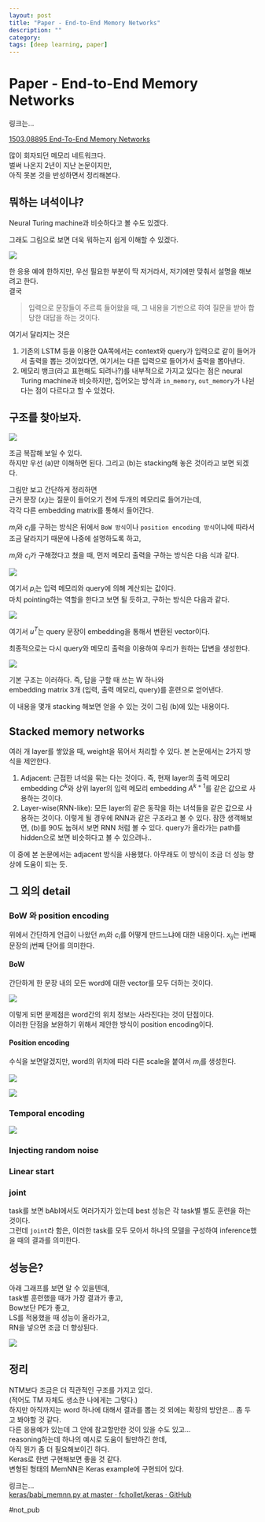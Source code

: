 ```yaml
---
layout: post
title: "Paper - End-to-End Memory Networks"
description: ""
category:
tags: [deep learning, paper]
---
```


# Paper - End-to-End Memory Networks
링크는…

[1503.08895 End-To-End Memory Networks](https://arxiv.org/abs/1503.08895)

많이 회자되던 메모리 네트워크다.  
벌써 나온지 2년이 지난 논문이지만,  
아직 못본 것을 반성하면서 정리해본다.  

## 뭐하는 녀석이냐?
Neural Turing machine과 비슷하다고 볼 수도 있겠다.  

그래도 그림으로 보면 더욱 뭐하는지 쉽게 이해할 수 있겠다.  

![](/assets/2017-01-31-Paper%20-%20End-to-End%20Memory%20Networks/8DF0D45A-7F93-4663-9D19-3A21DF18D886.png)

한 응용 예에 한하지만, 우선 필요한 부분이 딱 저거라서, 저기에만 맞춰서 설명을 해보려고 한다.  
결국  

> 입력으로 문장들이 주르륵 들어왔을 때, 그 내용을 기반으로 하여 질문을 받아 합당한 대답을 하는 것이다.    

여기서 달라지는 것은   

1. 기존의 LSTM 등을 이용한 QA쪽에서는 context와 query가 입력으로 같이 들어가서 출력을 뽑는 것이었다면,  여기서는 다른 입력으로 들어가서 출력을 뽑아낸다.
2. 메모리 뱅크(라고 표현해도 되려나?)를 내부적으로 가지고 있다는 점은 neural Turing machine과 비슷하지만, 집어오는 방식과 `in_memory`, `out_memory`가 나뉜다는 점이 다르다고 할 수 있겠다.

## 구조를 찾아보자.
![](/assets/2017-01-31-Paper%20-%20End-to-End%20Memory%20Networks/6938AD8D-BEEB-47CB-A670-B96B4DC2BC45.png)

조금 복잡해 보일 수 있다.  
하지만 우선 (a)만 이해하면 된다. 그리고 (b)는 stacking해 놓은 것이라고 보면 되겠다.

그림만 보고 간단하게 정리하면  
근거 문장 ($x_i$)는 질문이 들어오기 전에 두개의 메모리로 들어가는데,   
각각 다른 embedding matrix를 통해서 들어간다.

$m_i$와 $c_i$를 구하는 방식은 뒤에서 `BoW 방식`이나 `position encoding 방식`이냐에 따라서 조금 달라지기 때문에 나중에 설명하도록 하고,

$m_i$와 $c_i$가 구해졌다고 쳤을 때, 먼저 메모리 출력을 구하는 방식은 다음 식과 같다.

![](/assets/2017-01-31-Paper%20-%20End-to-End%20Memory%20Networks/CAFC2D2E-152F-4423-9D4C-8EC2110F3493.png)

여기서 $p_i$는 입력 메모리와 query에 의해 계산되는 값이다.  
마치 pointing하는 역할을 한다고 보면 될 듯하고, 구하는 방식은 다음과 같다.

![](/assets/2017-01-31-Paper%20-%20End-to-End%20Memory%20Networks/8AD01DEE-951E-4FE8-BE00-3EEEEB1A2DE3.png)

여기서 $u^T$는 query 문장이 embedding을 통해서 변환된 vector이다.

최종적으로는 다시 query와 메모리 출력을 이용하여 우리가 원하는 답변을 생성한다.

![](/assets/2017-01-31-Paper%20-%20End-to-End%20Memory%20Networks/ABD3E1BE-50D9-465D-9859-B123ACE00B18.png)

기본 구조는 이러하다. 즉, 답을 구할 때 쓰는 W 하나와  
embedding matrix 3개 (입력, 출력 메모리, query)를 훈련으로 얻어낸다.  

이 내용을 몇개 stacking 해보면 얻을 수 있는 것이 그림 (b)에 있는 내용이다.

## Stacked memory networks
여러 개 layer를 쌓았을 때, weight을 묶어서 처리할 수 있다. 본 논문에서는 2가지 방식을 제안한다.

1. Adjacent: 근접한 녀석을 묶는 다는 것이다. 즉, 현재 layer의 출력 메모리 embedding $C^{k}$와 상위 layer의 입력 메모리 embedding $A^{k+1}$를 같은 값으로 사용하는 것이다. 
2. Layer-wise(RNN-like): 모든 layer의 같은 동작을 하는 녀석들을 같은 값으로 사용하는 것이다. 이렇게 될 경우에 RNN과 같은 구조라고 볼 수 있다. 잠깐 생객해보면, (b)를 90도 눕혀서 보면 RNN 처럼 볼 수 있다. query가 올라가는 path를 hidden으로 보면 비슷하다고 볼 수 있으려나.. 

이 중에 본 논문에서는 adjacent 방식을 사용했다. 아무래도 이 방식이 조금 더 성능 향상에 도움이 되는 듯.  

## 그 외의 detail 
### BoW 와 position encoding

위에서 간단하게 언급이 나왔던 $m_i$와 $c_i$를 어떻게 만드느냐에 대한 내용이다.
$x_{ij}$는 i번째 문장의 j번째 단어를 의미한다.

####  BoW
간단하게 한 문장 내의 모든 word에 대한 vector를 모두 더하는 것이다.

![](/assets/2017-01-31-Paper%20-%20End-to-End%20Memory%20Networks/9737352B-ADE4-4374-9169-647E585EEEB1.png)

이렇게 되면 문제점은 word간의 위치 정보는 사라진다는 것이 단점이다.  
이러한 단점을 보완하기 위해서 제안한 방식이 position encoding이다.

#### Position encoding
수식을 보면알겠지만, word의 위치에 따라 다른 scale을 붙여서 $m_i$를 생성한다. 

![](/assets/2017-01-31-Paper%20-%20End-to-End%20Memory%20Networks/FE09E827-2D43-4751-93A7-8FB8C4467883.png)

![](/assets/2017-01-31-Paper%20-%20End-to-End%20Memory%20Networks/BEB1B33C-D99B-4C4A-8AD8-E65B3F7B0FAC.png)





### Temporal encoding


![](/assets/2017-01-31-Paper%20-%20End-to-End%20Memory%20Networks/3E319E6B-FB04-47A1-9182-DBD437A9FE34.png)


### Injecting random noise



### Linear start



### joint
task를 보면 bAbI에서도 여러가지가 있는데 best 성능은 각 task별 별도 훈련을 하는 것이다.  
그런데 `joint`라 함은, 이러한 task를 모두 모아서 하나의 모델을 구성하여 inference했을 때의 결과를 의미한다.


## 성능은?
아래 그래프를 보면 알 수 있을텐데,  
task별 훈련했을 때가 가장 결과가 좋고,  
Bow보단 PE가 좋고,  
LS를 적용했을 때 성능이 올라가고,  
RN을 넣으면 조금 더 향상된다.  

![](/assets/2017-01-31-Paper%20-%20End-to-End%20Memory%20Networks/F3458129-61FA-49EA-8BDF-9EDA42FAD4DE.png)


## 정리
NTM보다 조금은 더 직관적인 구조를 가지고 있다.  
(적어도 TM 자체도 생소한 나에게는 그렇다.)  
하지만 아직까지는 word 하나에 대해서 결과를 뽑는 것 외에는 확장의 방안은…  좀 두고 봐야할 것 같다.  
다른 응용예가 있는데 그 안에 참고할만한 것이 있을 수도 있고…  
reasoning하는데 하나의 예시로 도움이 될만하긴 한데,  
아직 뭔가 좀 더 필요해보이긴 하다.  
Keras로 한번 구현해보면 좋을 것 같다.  
변형된 형태의 MemNN은 Keras example에 구현되어 있다.

링크는…   
[keras/babi_memnn.py at master · fchollet/keras · GitHub](https://github.com/fchollet/keras/blob/master/examples/babi_memnn.py)



#not_pub